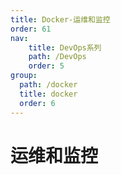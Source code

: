 ```yaml
---
title: Docker-运维和监控
order: 61
nav:
    title: DevOps系列
    path: /DevOps
    order: 5
group:
  path: /docker
  title: docker
  order: 6
---
```


# 运维和监控
